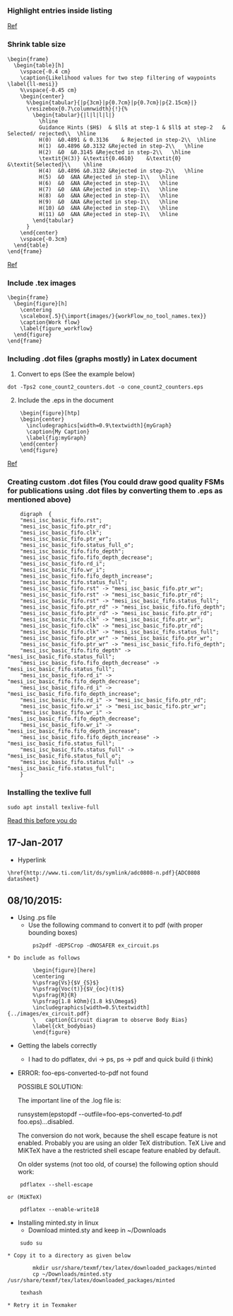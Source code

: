
### Highlight entries inside listing
[Ref](https://tex.stackexchange.com/questions/299401/bold-just-one-line-inside-of-lstlisting/299406#299406)

### Shrink table size

```console
\begin{frame}
  \begin{table}[h]
	\vspace{-0.4 cm}
	\caption{Likelihood values for two step filtering of waypoints \label{ll-mesi}}
	%\vspace{-0.45 cm}
	\begin{center}
	  %\begin{tabular}{|p{3cm}|p{0.7cm}|p{0.7cm}|p{2.15cm}|}
	  \resizebox{0.7\columnwidth}{!}{%
		\begin{tabular}{|l|l|l|l|}
		  \hline  
		  Guidance Hints ($H$)	& $ll$ at step-1 & $ll$ at step-2	& Selected/ rejected\\ 	\hline  
		  H(0)	&0.4891	& 0.3136	& Rejected in step-2\\ 	\hline  
		  H(1)	&0.4896	&0.3132	&Rejected in step-2\\ 	\hline  
		  H(2)	&0	&0.3145	&Rejected in step-2\\ 	\hline  
		  \textit{H(3)}	&\textit{0.4610}	&\textit{0}	&\textit{Selected}\\ 	\hline  
		  H(4)	&0.4896	&0.3132	&Rejected in step-2\\ 	\hline  
		  H(5)	&0	&NA	&Rejected in step-1\\ 	\hline  
		  H(6)	&0	&NA	&Rejected in step-1\\ 	\hline  
		  H(7)	&0	&NA	&Rejected in step-1\\ 	\hline  
		  H(8)	&0	&NA	&Rejected in step-1\\ 	\hline  
		  H(9)	&0	&NA	&Rejected in step-1\\ 	\hline  
		  H(10)	&0	&NA	&Rejected in step-1\\ 	\hline  
		  H(11)	&0	&NA	&Rejected in step-1\\ 	\hline  
		\end{tabular}
	  }
	\end{center}                                                
	\vspace{-0.3cm}               
  \end{table}
\end{frame}
```

[Ref](https://tex.stackexchange.com/questions/10863/is-there-a-way-to-slightly-shrink-a-table-including-font-size-to-fit-within-th/10864)

### Include .tex images

```console
\begin{frame}
  \begin{figure}[h] 
	\centering
	\scalebox{.5}{\import{images/}{workFlow_no_tool_names.tex}} 
	\caption{Work flow}
	\label{figure_workflow}
  \end{figure}
\end{frame}
```

### Including .dot files (graphs mostly) in Latex document
1. Convert to eps (See the example below)

```console
dot -Tps2 cone_count2_counters.dot -o cone_count2_counters.eps
```

2. Include the .eps in the document
```console
    \begin{figure}[htp]
    \begin{center}
      \includegraphics[width=0.9\textwidth]{myGraph}
      \caption{My Caption}
      \label{fig:myGraph}
    \end{center}
    \end{figure}
```
[Ref](http://www.davehofmann.de/including-dot-graphs-as-postscript-files-in-latex-documents/)

### Creating custom .dot files (You could draw good quality FSMs for publications using .dot files by converting them to .eps as mentioned above)
```console
    digraph  {
    "mesi_isc_basic_fifo.rst";
    "mesi_isc_basic_fifo.ptr_rd";
    "mesi_isc_basic_fifo.clk";
    "mesi_isc_basic_fifo.ptr_wr";
    "mesi_isc_basic_fifo.status_full_o";
    "mesi_isc_basic_fifo.fifo_depth";
    "mesi_isc_basic_fifo.fifo_depth_decrease";
    "mesi_isc_basic_fifo.rd_i";
    "mesi_isc_basic_fifo.wr_i";
    "mesi_isc_basic_fifo.fifo_depth_increase";
    "mesi_isc_basic_fifo.status_full";
    "mesi_isc_basic_fifo.rst" -> "mesi_isc_basic_fifo.ptr_wr";
    "mesi_isc_basic_fifo.rst" -> "mesi_isc_basic_fifo.ptr_rd";
    "mesi_isc_basic_fifo.rst" -> "mesi_isc_basic_fifo.status_full";
    "mesi_isc_basic_fifo.ptr_rd" -> "mesi_isc_basic_fifo.fifo_depth";
    "mesi_isc_basic_fifo.ptr_rd" -> "mesi_isc_basic_fifo.ptr_rd";
    "mesi_isc_basic_fifo.clk" -> "mesi_isc_basic_fifo.ptr_wr";
    "mesi_isc_basic_fifo.clk" -> "mesi_isc_basic_fifo.ptr_rd";
    "mesi_isc_basic_fifo.clk" -> "mesi_isc_basic_fifo.status_full";
    "mesi_isc_basic_fifo.ptr_wr" -> "mesi_isc_basic_fifo.ptr_wr";
    "mesi_isc_basic_fifo.ptr_wr" -> "mesi_isc_basic_fifo.fifo_depth";
    "mesi_isc_basic_fifo.fifo_depth" -> "mesi_isc_basic_fifo.status_full";
    "mesi_isc_basic_fifo.fifo_depth_decrease" -> "mesi_isc_basic_fifo.status_full";
    "mesi_isc_basic_fifo.rd_i" -> "mesi_isc_basic_fifo.fifo_depth_decrease";
    "mesi_isc_basic_fifo.rd_i" -> "mesi_isc_basic_fifo.fifo_depth_increase";
    "mesi_isc_basic_fifo.rd_i" -> "mesi_isc_basic_fifo.ptr_rd";
    "mesi_isc_basic_fifo.wr_i" -> "mesi_isc_basic_fifo.ptr_wr";
    "mesi_isc_basic_fifo.wr_i" -> "mesi_isc_basic_fifo.fifo_depth_decrease";
    "mesi_isc_basic_fifo.wr_i" -> "mesi_isc_basic_fifo.fifo_depth_increase";
    "mesi_isc_basic_fifo.fifo_depth_increase" -> "mesi_isc_basic_fifo.status_full";
    "mesi_isc_basic_fifo.status_full" -> "mesi_isc_basic_fifo.status_full_o";
    "mesi_isc_basic_fifo.status_full" -> "mesi_isc_basic_fifo.status_full";
    }
```

### Installing the texlive full

```console
sudo apt install texlive-full
```
  [Read this before you do](https://tex.stackexchange.com/questions/134365/installation-of-texlive-full-on-ubuntu-12-04)


17-Jan-2017
-----------
* Hyperlink

```console
\href{http://www.ti.com/lit/ds/symlink/adc0808-n.pdf}{ADC0808 datasheet}
```

08/10/2015:
-----------

* Using .ps file
	* Use the following command to convert it to pdf (with proper bounding boxes)

```console
		ps2pdf -dEPSCrop -dNOSAFER ex_circuit.ps
```

	* Do include as follows
```console
		\begin{figure}[here]
		\centering
		%\psfrag{Vs}{$V_{S}$}
		%\psfrag{Voc(t)}{$V_{oc}(t)$}
		%\psfrag{R}{R}
		%\psfrag{1.8 kOhm}{1.8 k$\Omega$}
		\includegraphics[width=0.5\textwidth]{../images/ex_circuit.pdf}
		\	caption{Circuit diagram to observe Body Bias}
		\label{ckt_bodybias}
		\end{figure}
```

* Getting the labels correctly
	* I had to do pdflatex, dvi -> ps, ps -> pdf and quick build (i think)

* ERROR: foo-eps-converted-to-pdf not found
	
	POSSIBLE SOLUTION:
	
	The important line of the .log file is:
	
	runsystem(epstopdf --outfile=foo-eps-converted-to.pdf foo.eps)...disabled.

	The conversion do not work, because the shell escape feature is not enabled. Probably you are using an older TeX distribution. TeX Live and MiKTeX have a the restricted shell escape feature enabled by default.

	On older systems (not too old, of course) the following option should work:

```console
	pdflatex --shell-escape
```

	or (MiKTeX)

```console
	pdflatex --enable-write18
```

* Installing minted.sty in linux
    * Download minted.sty and keep in ~/Downloads
```console
    sudo su
```
    * Copy it to a directory as given below
```console
        mkdir usr/share/texmf/tex/latex/downloaded_packages/minted
        cp ~/Downloads/minted.sty /usr/share/texmf/tex/latex/downloaded_packages/minted
```
```console
    texhash
```
    * Retry it in Texmaker

